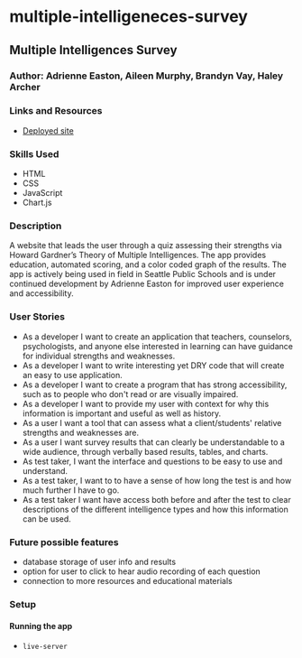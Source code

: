 # multiple-intelligeneces-survey

## Multiple Intelligences Survey

### Author: Adrienne Easton, Aileen Murphy, Brandyn Vay, Haley Archer

### Links and Resources
* [Deployed site](https://determined-meitner-1b9a23.netlify.com)

### Skills Used
* HTML
* CSS
* JavaScript
* Chart.js

### Description
A website that leads the user through a quiz assessing their strengths via Howard Gardner’s Theory of Multiple Intelligences. The app provides education, automated scoring, and a color coded graph of the results. The app is actively being used in field in Seattle Public Schools and is under continued development by Adrienne Easton for improved user experience and accessibility.

### User Stories
* As a developer I want to create an application that teachers, counselors, psychologists, and anyone else interested in learning can have guidance for individual strengths and weaknesses.
* As a developer I want to write interesting yet DRY code that will create an easy to use application.  
* As a developer I want to create a program that has strong accessibility, such as to people who don't read or are visually impaired. 
* As a developer I want to provide my user with context for why this information is important and useful as well as history.
* As a user I want a tool that can assess what a client/students' relative strengths and weaknesses are.
* As a user I want survey results that can clearly be understandable to a wide audience, through verbally based results, tables, and charts. 
* As test taker, I want the interface and questions to be easy to use and understand. 
* As a test taker, I want to to have a sense of how long the test is and how much further I have to go. 
* As a test taker I want have access both before and after the test to clear descriptions of the different intelligence types and how this information can be used.

### Future possible features
* database storage of user info and results
* option for user to click to hear audio recording of each question
* connection to more resources and educational materials

### Setup

#### Running the app
* `live-server`


